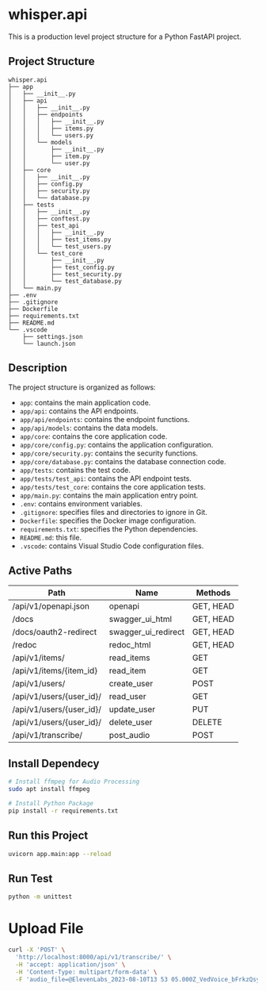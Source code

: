 # whisper.api

This is a production level project structure for a Python FastAPI project.

## Project Structure

```
whisper.api
├── app
│   ├── __init__.py
│   ├── api
│   │   ├── __init__.py
│   │   ├── endpoints
│   │   │   ├── __init__.py
│   │   │   ├── items.py
│   │   │   └── users.py
│   │   └── models
│   │       ├── __init__.py
│   │       ├── item.py
│   │       └── user.py
│   ├── core
│   │   ├── __init__.py
│   │   ├── config.py
│   │   ├── security.py
│   │   └── database.py
│   ├── tests
│   │   ├── __init__.py
│   │   ├── conftest.py
│   │   ├── test_api
│   │   │   ├── __init__.py
│   │   │   ├── test_items.py
│   │   │   └── test_users.py
│   │   └── test_core
│   │       ├── __init__.py
│   │       ├── test_config.py
│   │       ├── test_security.py
│   │       └── test_database.py
│   └── main.py
├── .env
├── .gitignore
├── Dockerfile
├── requirements.txt
├── README.md
└── .vscode
    ├── settings.json
    └── launch.json
```

## Description

The project structure is organized as follows:

- `app`: contains the main application code.
- `app/api`: contains the API endpoints.
- `app/api/endpoints`: contains the endpoint functions.
- `app/api/models`: contains the data models.
- `app/core`: contains the core application code.
- `app/core/config.py`: contains the application configuration.
- `app/core/security.py`: contains the security functions.
- `app/core/database.py`: contains the database connection code.
- `app/tests`: contains the test code.
- `app/tests/test_api`: contains the API endpoint tests.
- `app/tests/test_core`: contains the core application tests.
- `app/main.py`: contains the main application entry point.
- `.env`: contains environment variables.
- `.gitignore`: specifies files and directories to ignore in Git.
- `Dockerfile`: specifies the Docker image configuration.
- `requirements.txt`: specifies the Python dependencies.
- `README.md`: this file.
- `.vscode`: contains Visual Studio Code configuration files.

## Active Paths
| Path                     | Name                 | Methods     |
| ------------------------|----------------------|-------------|
| /api/v1/openapi.json     | openapi              | GET, HEAD   |
| /docs                    | swagger_ui_html      | GET, HEAD   |
| /docs/oauth2-redirect    | swagger_ui_redirect  | GET, HEAD   |
| /redoc                   | redoc_html           | GET, HEAD   |
| /api/v1/items/           | read_items           | GET         |
| /api/v1/items/{item_id}  | read_item            | GET         |
| /api/v1/users/           | create_user          | POST        |
| /api/v1/users/{user_id}/ | read_user            | GET         |
| /api/v1/users/{user_id}/ | update_user          | PUT         |
| /api/v1/users/{user_id}/ | delete_user          | DELETE      |
| /api/v1/transcribe/      | post_audio           | POST        |

## Install Dependecy
```bash
# Install ffmpeg for Audio Processing
sudo apt install ffmpeg

# Install Python Package
pip install -r requirements.txt

```

## Run this Project

```bash
uvicorn app.main:app --reload
```

## Run Test

```bash
python -m unittest
```

# Upload File
```bash
curl -X 'POST' \
  'http://localhost:8000/api/v1/transcribe/' \
  -H 'accept: application/json' \
  -H 'Content-Type: multipart/form-data' \
  -F 'audio_file=@ElevenLabs_2023-08-10T13 53 05.000Z_VedVoice_bFrkzQsyKvReo52Q6712.mp3;type=audio/mpeg'
```
